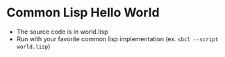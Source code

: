 # Common Lisp Hello World

* The source code is in world.lisp
* Run with your favorite common lisp implementation (ex. `sbcl --script world.lisp`)
